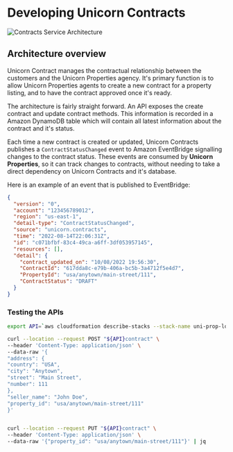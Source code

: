 # Developing Unicorn Contracts

![Contracts Service Architecture](https://static.us-east-1.prod.workshops.aws/public/f273b5fc-17cd-406b-9e63-1d331b00589d/static/images/architecture-contracts.png)

## Architecture overview

Unicorn Contract manages the contractual relationship between the customers and the Unicorn Properties agency. It's primary function is to allow Unicorn Properties agents to create a new contract for a property listing, and to have the contract approved once it's ready.

The architecture is fairly straight forward. An API exposes the create contract and update contract methods. This information is recorded in a Amazon DynamoDB table which will contain all latest information about the contract and it's status.

Each time a new contract is created or updated, Unicorn Contracts publishes a `ContractStatusChanged` event to Amazon EventBridge signalling changes to the contract status. These events are consumed by **Unicorn Properties**, so it can track changes to contracts, without needing to take a direct dependency on Unicorn Contracts and it's database.

Here is an example of an event that is published to EventBridge:

```json
{
  "version": "0",
  "account": "123456789012",
  "region": "us-east-1",
  "detail-type": "ContractStatusChanged",
  "source": "unicorn.contracts",
  "time": "2022-08-14T22:06:31Z",
  "id": "c071bfbf-83c4-49ca-a6ff-3df053957145",
  "resources": [],
  "detail": {
    "contract_updated_on": "10/08/2022 19:56:30",
    "ContractId": "617dda8c-e79b-406a-bc5b-3a4712f5e4d7",
    "PropertyId": "usa/anytown/main-street/111",
    "ContractStatus": "DRAFT"
  }
}
```

### Testing the APIs

```bash
export API=`aws cloudformation describe-stacks --stack-name uni-prop-local-contract --query "Stacks[0].Outputs[?OutputKey=='ApiUrl'].OutputValue" --output text`

curl --location --request POST "${API}contract" \
--header 'Content-Type: application/json' \
--data-raw '{
"address": {
"country": "USA",
"city": "Anytown",
"street": "Main Street",
"number": 111
},
"seller_name": "John Doe",
"property_id": "usa/anytown/main-street/111"
}'


curl --location --request PUT "${API}contract" \
--header 'Content-Type: application/json' \
--data-raw '{"property_id": "usa/anytown/main-street/111"}' | jq
```
